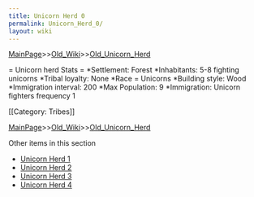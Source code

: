 ```yaml
---
title: Unicorn Herd 0
permalink: Unicorn_Herd_0/
layout: wiki
---
```


[MainPage](/keeperrl_wiki/ "wikilink")>>[Old_Wiki](/keeperrl_wiki/Old_Wiki "wikilink")>>[Old_Unicorn_Herd](/keeperrl_wiki/Old_Unicorn_Herd "wikilink")

= Unicorn herd Stats =
*Settlement: Forest
*Inhabitants:  5-8 fighting unicorns
*Tribal loyalty: None 
*Race = Unicorns
*Building style: Wood 
*Immigration interval: 200
*Max Population: 9 
*Immigration: Unicorn fighters frequency 1  

[[Category: Tribes]]

[MainPage](/keeperrl_wiki/ "wikilink")>>[Old_Wiki](/keeperrl_wiki/Old_Wiki "wikilink")>>[Old_Unicorn_Herd](/keeperrl_wiki/Old_Unicorn_Herd "wikilink")

Other items in this section
-    [Unicorn Herd 1](/keeperrl_wiki/Unicorn_Herd_1 "wikilink")
-    [Unicorn Herd 2](/keeperrl_wiki/Unicorn_Herd_2 "wikilink")
-    [Unicorn Herd 3](/keeperrl_wiki/Unicorn_Herd_3 "wikilink")
-    [Unicorn Herd 4](/keeperrl_wiki/Unicorn_Herd_4 "wikilink")
